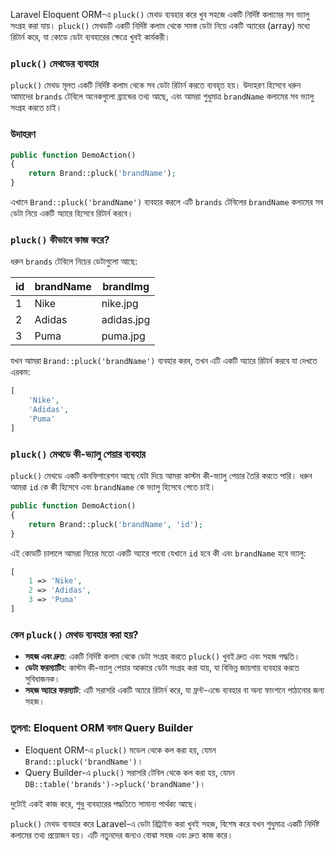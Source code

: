 Laravel Eloquent ORM-এ `pluck()` মেথড ব্যবহার করে খুব সহজে একটি নির্দিষ্ট কলামের সব ভ্যালু সংগ্রহ করা যায়। `pluck()` মেথডটি একটি নির্দিষ্ট কলাম থেকে সমস্ত ডেটা নিয়ে একটি অ্যারের (array) মধ্যে রিটার্ন করে, যা কোডে ডেটা ব্যবহারের ক্ষেত্রে খুবই কার্যকরী।

### `pluck()` মেথডের ব্যবহার

`pluck()` মেথড মূলত একটি নির্দিষ্ট কলাম থেকে সব ডেটা রিটার্ন করতে ব্যবহৃত হয়। উদাহরণ হিসেবে ধরুন আমাদের `brands` টেবিলে অনেকগুলো ব্র্যান্ডের তথ্য আছে, এবং আমরা শুধুমাত্র `brandName` কলামের সব ভ্যালু সংগ্রহ করতে চাই।

### উদাহরণ

```php
public function DemoAction()
{
    return Brand::pluck('brandName');
}
```

এখানে `Brand::pluck('brandName')` ব্যবহার করলে এটি `brands` টেবিলের `brandName` কলামের সব ডেটা নিয়ে একটি অ্যারে হিসেবে রিটার্ন করবে।

### `pluck()` কীভাবে কাজ করে?

ধরুন `brands` টেবিলে নিচের ডেটাগুলো আছে:

| id  | brandName | brandImg   |
| --- | --------- | ---------- |
| 1   | Nike      | nike.jpg   |
| 2   | Adidas    | adidas.jpg |
| 3   | Puma      | puma.jpg   |

যখন আমরা `Brand::pluck('brandName')` ব্যবহার করব, তখন এটি একটি অ্যারে রিটার্ন করবে যা দেখতে এরকম:

```php
[
    'Nike',
    'Adidas',
    'Puma'
]
```

### `pluck()` মেথডে কী-ভ্যালু পেয়ার ব্যবহার

`pluck()` মেথডে একটি কনফিগারেশন আছে যেটা দিয়ে আমরা কাস্টম কী-ভ্যালু পেয়ার তৈরি করতে পারি। ধরুন আমরা `id` কে কী হিসেবে এবং `brandName` কে ভ্যালু হিসেবে পেতে চাই।

```php
public function DemoAction()
{
    return Brand::pluck('brandName', 'id');
}
```

এই কোডটি চালালে আমরা নিচের মতো একটি অ্যারে পাবো যেখানে `id` হবে কী এবং `brandName` হবে ভ্যালু:

```php
[
    1 => 'Nike',
    2 => 'Adidas',
    3 => 'Puma'
]
```

### কেন `pluck()` মেথড ব্যবহার করা হয়?

- **সহজ এবং দ্রুত**: একটি নির্দিষ্ট কলাম থেকে ডেটা সংগ্রহ করতে `pluck()` খুবই দ্রুত এবং সহজ পদ্ধতি।
- **ডেটা ফরম্যাটিং**: কাস্টম কী-ভ্যালু পেয়ার আকারে ডেটা সংগ্রহ করা যায়, যা বিভিন্ন জায়গায় ব্যবহার করতে সুবিধাজনক।
- **সহজ অ্যারে ফরম্যাট**: এটি সরাসরি একটি অ্যারে রিটার্ন করে, যা ফ্রন্ট-এন্ডে ব্যবহার বা অন্য ফাংশনে পাঠানোর জন্য সহজ।

### তুলনা: Eloquent ORM বনাম Query Builder

- Eloquent ORM-এ `pluck()` মডেল থেকে কল করা হয়, যেমন `Brand::pluck('brandName')`।
- Query Builder-এ `pluck()` সরাসরি টেবিল থেকে কল করা হয়, যেমন `DB::table('brands')->pluck('brandName')`।

দুটোই একই কাজ করে, শুধু ব্যবহারের পদ্ধতিতে সামান্য পার্থক্য আছে।

`pluck()` মেথড ব্যবহার করে Laravel-এ ডেটা রিট্রাইভ করা খুবই সহজ, বিশেষ করে যখন শুধুমাত্র একটি নির্দিষ্ট কলামের তথ্য প্রয়োজন হয়। এটি নতুনদের জন্যও বোঝা সহজ এবং দ্রুত কাজ করে।

